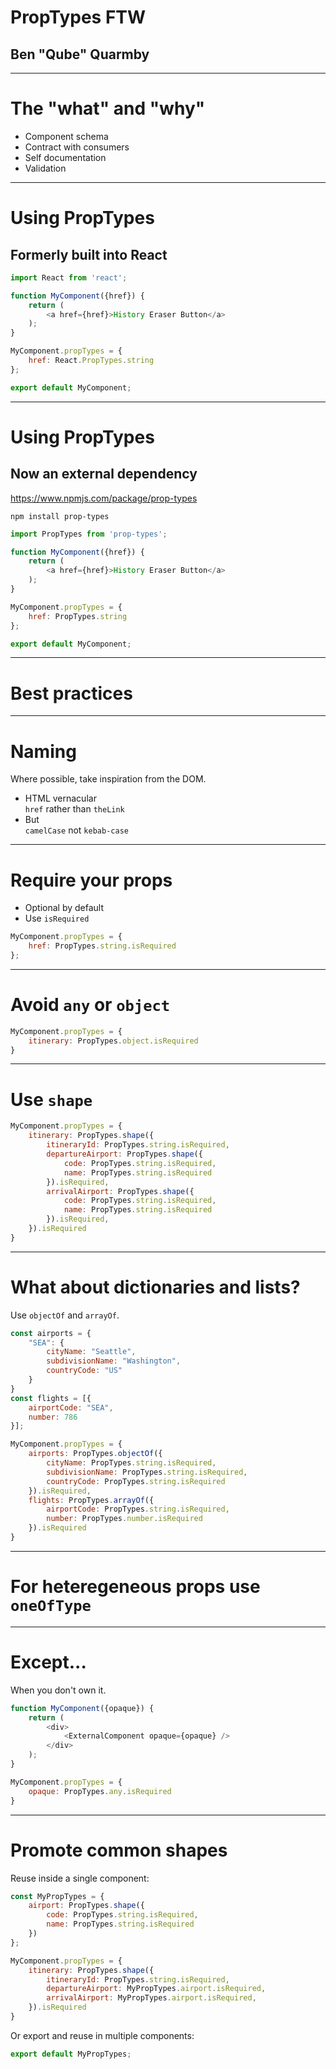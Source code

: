 # PropTypes FTW

## Ben "Qube" Quarmby

---

# The "what" and "why"

* Component schema
* Contract with consumers
* Self documentation
* Validation

---

# Using PropTypes

## Formerly built into React

```JavaScript
import React from 'react';

function MyComponent({href}) {
    return (
        <a href={href}>History Eraser Button</a>
    );
}

MyComponent.propTypes = {
    href: React.PropTypes.string
};

export default MyComponent;
```

---

# Using PropTypes

## Now an external dependency
<https://www.npmjs.com/package/prop-types>

```
npm install prop-types
```

```JavaScript
import PropTypes from 'prop-types';

function MyComponent({href}) {
    return (
        <a href={href}>History Eraser Button</a>
    );
}

MyComponent.propTypes = {
    href: PropTypes.string
};

export default MyComponent;
```

---

# Best practices

---

# Naming

Where possible, take inspiration from the DOM.

* HTML vernacular\
  `href` rather than `theLink`
* But\
  `camelCase` not `kebab-case`

---

# Require your props

* Optional by default
* Use `isRequired`

```JavaScript
MyComponent.propTypes = {
    href: PropTypes.string.isRequired
};
```

---

# Avoid `any` or `object`

```JavaScript
MyComponent.propTypes = {
    itinerary: PropTypes.object.isRequired
}
```

---

# Use `shape`

```JavaScript
MyComponent.propTypes = {
    itinerary: PropTypes.shape({
        itineraryId: PropTypes.string.isRequired,
        departureAirport: PropTypes.shape({
            code: PropTypes.string.isRequired,
            name: PropTypes.string.isRequired
        }).isRequired,
        arrivalAirport: PropTypes.shape({
            code: PropTypes.string.isRequired,
            name: PropTypes.string.isRequired
        }).isRequired,
    }).isRequired
}
```

---

# What about dictionaries and lists?

Use `objectOf` and `arrayOf`.

```JavaScript
const airports = {
    "SEA": {
        cityName: "Seattle",
        subdivisionName: "Washington",
        countryCode: "US"
    }
}
const flights = [{
    airportCode: "SEA",
    number: 786
}];

MyComponent.propTypes = {
    airports: PropTypes.objectOf({
        cityName: PropTypes.string.isRequired,
        subdivisionName: PropTypes.string.isRequired,
        countryCode: PropTypes.string.isRequired
    }).isRequired,
    flights: PropTypes.arrayOf({
        airportCode: PropTypes.string.isRequired,
        number: PropTypes.number.isRequired
    }).isRequired
}
```

---

# For heteregeneous props use `oneOfType`

---

# Except...

When you don't own it.

```JavaScript
function MyComponent({opaque}) {
    return (
        <div>
            <ExternalComponent opaque={opaque} />
        </div>
    );
}

MyComponent.propTypes = {
    opaque: PropTypes.any.isRequired
}
```

---

# Promote common shapes

Reuse inside a single component:

```JavaScript
const MyPropTypes = {
    airport: PropTypes.shape({
        code: PropTypes.string.isRequired,
        name: PropTypes.string.isRequired
    })
};

MyComponent.propTypes = {
    itinerary: PropTypes.shape({
        itineraryId: PropTypes.string.isRequired,
        departureAirport: MyPropTypes.airport.isRequired,
        arrivalAirport: MyPropTypes.airport.isRequired,
    }).isRequired
}
```

Or export and reuse in multiple components:

```JavaScript
export default MyPropTypes;
```
